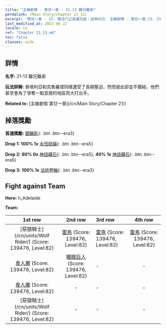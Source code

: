 ```yaml
---
title: "主線劇情 - 第廿一章 - 21-13 難兄難弟"
permalink: /Main Story/Chapter 21_13/
excerpt: "第廿一章 - 13. 魔法门之英雄无敌：战争纪元  主線劇情 - 第廿一章_13. 21-13 難兄難弟"
last_modified_at: 2021-06-22
locale: cn
ref: "Chapter 21_13.md"
toc: false
classes: wide
---
```


## 詳情

 **名字:** 21-13 難兄難弟

 **玩法詳解:** 泰塔利亞和克魯羅德同樣遭受了長期壓迫，然而彼此卻並不團結，他們甚至會為了爭奪一點宜居的地區而大打出手。

 **Related to:** [主線劇情 第廿一章](/cn/Main Story/Chapter 21/)

## 掉落獎勵

 **首通獎勵:** [銀鑰匙](/cn/Items/con_693/){: .btn .btn--era3}

 **Drop 1:** **100% 1x** [永恆硫磺](/cn/Items/mat_71/){: .btn .btn--era5}

 **Drop 2:** **60% 0x** [神話礦石](/cn/Items/mat_61/){: .btn .btn--era5}, **40% 1x** [神話礦石](/cn/Items/mat_61/){: .btn .btn--era5}

 **Drop 3:** **100% 1x** [法術卷軸](/cn/Items/con_694/){: .btn .btn--era3}


## Fight against Team
 **Hero:** h_Adelaide

 **Team:**


  | 1st row | 2nd row | 3rd row | 4th row |
  |:----:|:----:|:----|:----:|
  | [惡狼騎士](/cn/units/Wolf Rider/) (Score: 139476, Level:82)  | [雷鳥](/cn/units/Roc/) (Score: 139476, Level:82)  | [雷鳥](/cn/units/Roc/) (Score: 139476, Level:82)  | [雷鳥](/cn/units/Roc/) (Score: 139476, Level:82)  |
  | [食人魔](/cn/units/Ogre/) (Score: 139476, Level:82)  | [獨眼巨人](/cn/units/Cyclops/) (Score: 139476, Level:82)  | - | - |
  | [食人魔](/cn/units/Ogre/) (Score: 139476, Level:82)  | - | - | - |
  | [惡狼騎士](/cn/units/Wolf Rider/) (Score: 139476, Level:82)  | - | - | - |


